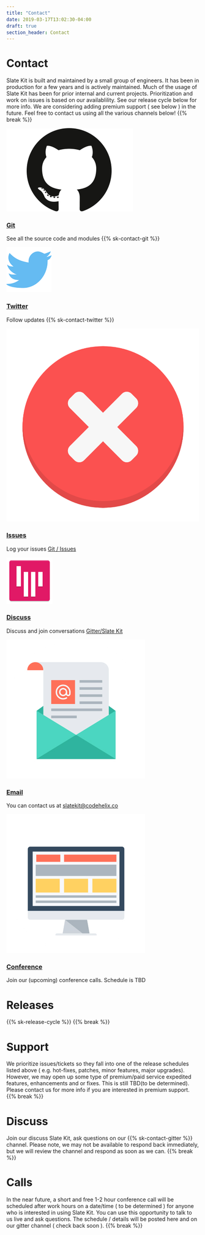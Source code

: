 ```yaml
---
title: "Contact"
date: 2019-03-17T13:02:30-04:00
draft: true
section_header: Contact
---
```



# Contact
Slate Kit is built and maintained by a small group of engineers. It has been in production for a few years and is actively maintained. Much of the usage of Slate Kit has been for prior internal and current projects. Prioritization and work on issues is based on our availablility. See our release cycle below for more info. We are considering adding premium support ( see below ) in the future. Feel free to contact us using all the various channels below! 
{{% break %}}

<section id="services" class="integration">
  <div class="container">
      <div class="row text-center">
          <div class="col-md-4 wow fadeInUp">
            <div class="box text-center">
              <a href="https://github.com/code-helix/slatekit"><img src="assets/media/img/git.png" alt="" ></a>
              <div><a href="https://github.com/code-helix/slatekit"><h3>Git</h3></a></div>
              <p>See all the source code and modules {{% sk-contact-git %}}</p>
            </div>
          </div>
          <div class="col-md-4 wow fadeInUp">
            <div class="box text-center">
              <a href="https://twitter.com/slatekit"><img src="assets/media/img/twitter.png" ></a>
              <div><a href="https://twitter.com/slatekit"><h3>Twitter</h3></a></div>
              <p>Follow updates {{% sk-contact-twitter %}}</p>
            </div>
          </div>
          <div class="col-md-4 wow fadeInUp">
            <div class="box text-center">
              <a href="https://github.com/code-helix/slatekit/issues"><img src="assets/media/img/white/error.png" alt="" ></a>
              <div><a href="https://github.com/code-helix/slatekit/issues"><h3>Issues</h3></a></div>
              <p>Log your issues <a href="https://github.com/code-helix/slatekit/issues">Git / Issues</a></p>
            </div>
          </div>
          <div class="col-md-4 wow fadeInUp">
            <div class="box text-center">
              <a href="https://gitter.im/code-helix/slatekit"><img src="assets/media/img/gitter.png" ></a>
              <div><a href="https://gitter.im/code-helix/slatekit"><h3>Discuss</h3></a></div>
              <p>Discuss and join conversations <a href="https://gitter.im/code-helix/slatekit">Gitter/Slate Kit</a></p>
            </div>
          </div>
          <div class="col-md-4 wow fadeInUp">
            <div class="box text-center">
              <a href="mailto:slatekit@codehelix.co"><img src="assets/media/img/white/email.png" ></a>
              <div><a href="mailto:slatekit@codehelix.co"><h3>Email</h3></a></div>
              <p>You can contact us at <a href="mailto:slatekit@codehelix.co">slatekit@codehelix.co</a></p>
            </div>
          </div>
          <div class="col-md-4 wow fadeInUp">
            <div class="box text-center">
              <a href=""><img src="assets/media/img/white/desktop.png" ></a>
              <div><a href=""><h3>Conference</h3></a></div>
              <p>Join our (upcoming) conference calls. Schedule is TBD</p>
            </div>
          </div>
        </div>
    </div>
</section>


# Releases
{{% sk-release-cycle %}} 
{{% break %}}


# Support
We prioritize issues/tickets so they fall into one of the release schedules listed above ( e.g. hot-fixes, patches, minor features, major upgrades). However, we may open up some type of premium/paid service expedited features, enhancements and or fixes. This is still TBD(to be determined). Please contact us for more info if you are interested in premium support.
{{% break %}}

# Discuss
Join our discuss Slate Kit, ask questions on our {{% sk-contact-gitter %}} channel. Please note, we may not be available to respond back immediately, but we will review the channel and respond as soon as we can.
{{% break %}}

# Calls
In the near future, a short and free 1-2 hour conference call will be scheduled after work hours on a date/time ( to be determined ) for anyone who is interested in using Slate Kit. You can use this opportunity to talk to us live and ask questions. The schedule / details will be posted here and on our gitter channel ( check back soon ).
{{% break %}}
